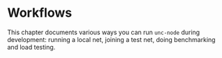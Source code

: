 # Workflows

This chapter documents various ways you can run `unc-node` during development:
running a local net, joining a test net, doing benchmarking and load testing. 
